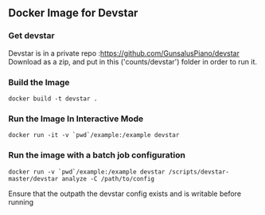 ## Docker Image for Devstar

### Get devstar
Devstar is in a private repo :https://github.com/GunsalusPiano/devstar
Download as a zip, and put in this ('counts/devstar') folder in order to run it.

### Build the Image

```
docker build -t devstar .
```

### Run the Image In Interactive Mode
```
docker run -it -v `pwd`/example:/example devstar
```

### Run the image with a batch job configuration

```
docker run -v `pwd`/example:/example devstar /scripts/devstar-master/devstar analyze -C /path/to/config
```

Ensure that the outpath the devstar config exists and is writable before running
